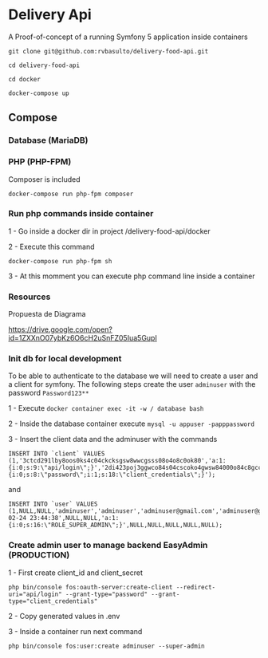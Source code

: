# Delivery Api

A Proof-of-concept of a running Symfony 5 application inside containers

```
git clone git@github.com:rvbasulto/delivery-food-api.git

cd delivery-food-api

cd docker

docker-compose up
```

## Compose

### Database (MariaDB)



### PHP (PHP-FPM)

Composer is included

```
docker-compose run php-fpm composer 
```

### Run php commands inside container

 1 - Go inside a docker dir in project /delivery-food-api/docker
 
 2 - Execute this command
```
docker-compose run php-fpm sh 
``` 
 3 - At this momment you can execute php command line inside a container 
 
### Resources
 Propuesta de Diagrama
 
 https://drive.google.com/open?id=1ZXXnO07ybKz6O6cH2uSnFZ05Iua5GupI 

### Init db for local development

To be able to authenticate to the  database we will need to create a user and a client for symfony. The following steps create the user `adminuser` with the password `Password123**`

1 - Execute `docker container exec -it -w / database bash`

2 - Inside the database container execute `mysql -u appuser -papppassword`

3 - Insert the client data and the adminuser with the commands
```
INSERT INTO `client` VALUES (1,'3ctcd291lby8oos0ks4c04ckcksgsw8wwcgsss08o4o8c0ok80','a:1:{i:0;s:9:\"api/login\";}','2di423poj3ggwco84s04cscoko4gwsw84000o84c8gcccg8s08','a:2:{i:0;s:8:\"password\";i:1;s:18:\"client_credentials\";}');
```
and
```
INSERT INTO `user` VALUES (1,NULL,NULL,'adminuser','adminuser','adminuser@gmail.com','adminuser@gmail.com',1,'86AC4fR8QGqRJLTXxglxddtMPJoEYBZtx1j5UbZ/pvo','$2y$13$nEEL5tR93R5Mdzz6DObudu7Jz5O0fd34zFYVps28NQDIV8ycj1V1m','2021-02-24 23:44:38',NULL,NULL,'a:1:{i:0;s:16:\"ROLE_SUPER_ADMIN\";}',NULL,NULL,NULL,NULL,NULL);
```

### Create admin user to manage backend EasyAdmin (PRODUCTION)
1 - First create client_id and client_secret
  ```
 php bin/console fos:oauth-server:create-client --redirect-uri="api/login" --grant-type="password" --grant-type="client_credentials" 
  ``` 
2 - Copy generated values in .env
  
3 -  Inside a container run next command
 ```
php bin/console fos:user:create adminuser --super-admin 
 ``` 
